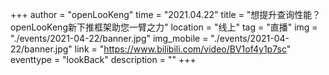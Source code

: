 +++
author = "openLooKeng"
time = "2021.04.22"
title = "想提升查询性能？openLooKeng新下推框架助您一臂之力"
location = "线上"
tag = "直播"
img = "./events/2021-04-22/banner.jpg"
img_mobile = "./events/2021-04-22/banner.jpg"
link = "https://www.bilibili.com/video/BV1of4y1p7sc"
eventtype = "lookBack"
description = ""
+++